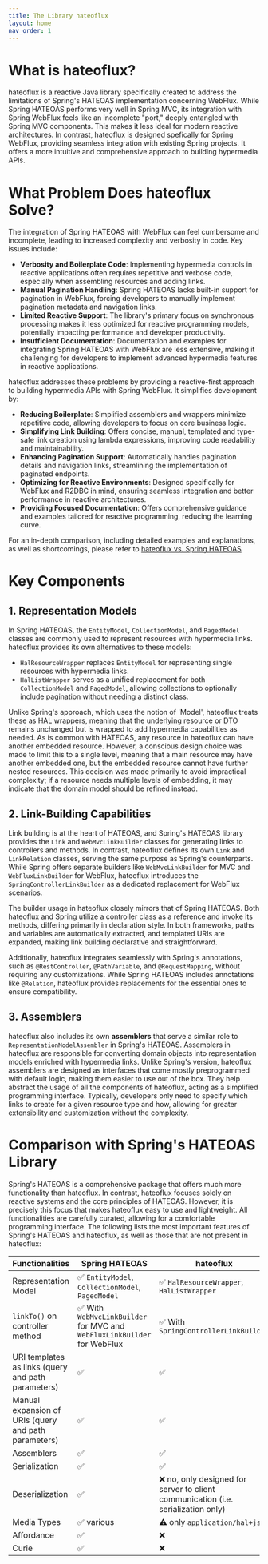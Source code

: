 ```yaml
---
title: The Library hateoflux
layout: home
nav_order: 1
---
```


# What is hateoflux?

hateoflux is a reactive Java library specifically created to address the limitations of Spring's HATEOAS implementation concerning WebFlux. While Spring HATEOAS performs very well in Spring MVC, its integration with Spring WebFlux feels like an incomplete "port," deeply entangled with Spring MVC components. This makes it less ideal for modern reactive architectures. In contrast, hateoflux is designed spefically for Spring WebFlux, providing seamless integration with existing Spring projects. It offers a more intuitive and comprehensive approach to building hypermedia APIs.

# What Problem Does hateoflux Solve?
The integration of Spring HATEOAS with WebFlux can feel cumbersome and incomplete, leading to increased complexity and verbosity in code. Key issues include:

* **Verbosity and Boilerplate Code**: Implementing hypermedia controls in reactive applications often requires repetitive and verbose code, especially when assembling resources and adding links.
* **Manual Pagination Handling**: Spring HATEOAS lacks built-in support for pagination in WebFlux, forcing developers to manually implement pagination metadata and navigation links.
* **Limited Reactive Support**: The library's primary focus on synchronous processing makes it less optimized for reactive programming models, potentially impacting performance and developer productivity.
* **Insufficient Documentation**: Documentation and examples for integrating Spring HATEOAS with WebFlux are less extensive, making it challenging for developers to implement advanced hypermedia features in reactive applications.

hateoflux addresses these problems by providing a reactive-first approach to building hypermedia APIs with Spring WebFlux. It simplifies development by:
* **Reducing Boilerplate**: Simplified assemblers and wrappers minimize repetitive code, allowing developers to focus on core business logic.
* **Simplifying Link Building**: Offers concise, manual, templated and type-safe link creation using lambda expressions, improving code readability and maintainability.
* **Enhancing Pagination Support**: Automatically handles pagination details and navigation links, streamlining the implementation of paginated endpoints.
* **Optimizing for Reactive Environments**: Designed specifically for WebFlux and R2DBC in mind, ensuring seamless integration and better performance in reactive architectures.
* **Providing Focused Documentation**: Offers comprehensive guidance and examples tailored for reactive programming, reducing the learning curve.

For an in-depth comparison, including detailed examples and explanations, as well as shortcomings, please refer to [hateoflux vs. Spring HATEOAS](./docs/hateoflux-vs-spring.md)

# Key Components

## 1. Representation Models

In Spring HATEOAS, the `EntityModel`, `CollectionModel`, and `PagedModel` classes are commonly used to represent resources with hypermedia links. hateoflux provides its own alternatives to these models:

- `HalResourceWrapper` replaces `EntityModel` for representing single resources with hypermedia links.
- `HalListWrapper` serves as a unified replacement for both `CollectionModel` and `PagedModel`, allowing collections to   optionally include pagination without needing a distinct class.

Unlike Spring's approach, which uses the notion of 'Model', hateoflux treats these as HAL wrappers, meaning that the underlying resource or DTO remains unchanged but is wrapped to add hypermedia capabilities as needed. As is common with HATEOAS, any resource in hateoflux can have another embedded resource. However, a conscious design choice was made to limit this to a single level, meaning that a main resource may have another embedded one, but the embedded resource cannot have further nested resources. This decision was made primarily to avoid impractical complexity; if a resource needs multiple levels of embedding, it may indicate that the domain model should be refined instead.

## 2. Link-Building Capabilities

Link building is at the heart of HATEOAS, and Spring's HATEOAS library provides the `Link` and `WebMvcLinkBuilder` classes for generating links to controllers and methods. In contrast, hateoflux defines its own `Link` and `LinkRelation` classes, serving the same purpose as Spring's counterparts. While Spring offers separate builders like `WebMvcLinkBuilder` for MVC and `WebFluxLinkBuilder` for WebFlux, hateoflux introduces the `SpringControllerLinkBuilder` as a dedicated replacement for WebFlux scenarios.

The builder usage in hateoflux closely mirrors that of Spring HATEOAS. Both hateoflux and Spring utilize a controller class as a reference and invoke its methods, differing primarily in declaration style. In both frameworks, paths and variables are automatically extracted, and templated URIs are expanded, making link building declarative and straightforward.

Additionally, hateoflux integrates seamlessly with Spring's annotations, such as `@RestController`, `@PathVariable`, and `@RequestMapping`, without requiring any customizations. While Spring HATEOAS includes annotations like `@Relation`, hateoflux provides replacements for the essential ones to ensure compatibility.

## 3. Assemblers

hateoflux also includes its own **assemblers** that serve a similar role to `RepresentationModelAssembler` in Spring's HATEOAS. Assemblers in hateoflux are responsible for converting domain objects into representation models enriched with hypermedia links. Unlike Spring's version, hateoflux assemblers are designed as interfaces that come mostly preprogrammed with default logic, making them easier to use out of the box. They help abstract the usage of all the components of hateoflux, acting as a simplified programming interface. Typically, developers only need to specify which links to create for a given resource type and how, allowing for greater extensibility and customization without the complexity.

# Comparison with Spring's HATEOAS Library

Spring's HATEOAS is a comprehensive package that offers much more functionality than hateoflux. In contrast, hateoflux focuses solely on reactive systems and the core principles of HATEOAS. However, it is precisely this focus that makes hateoflux easy to use and lightweight. All functionalities are carefully curated, allowing for a comfortable programming interface. The following lists the most important features of Spring's HATEOAS and hateoflux, as well as those that are not present in hateoflux:

| Functionalities                                      | Spring HATEOAS                                                                | hateoflux                                          |
|------------------------------------------------------|-------------------------------------------------------------------------------|----------------------------------------------------|
| Representation Model                                 | ✅ `EntityModel`, `CollectionModel`, `PagedModel`                              | ✅ `HalResourceWrapper`, `HalListWrapper`           |
| `linkTo()` on controller method                      | ✅  With `WebMvcLinkBuilder` for MVC and `WebFluxLinkBuilder` for WebFlux | ✅  With `SpringControllerLinkBuilder`              |
| URI templates as links (query and path parameters)   | ✅                                                                             | ✅                                                  |
| Manual expansion of URIs (query and path parameters) | ✅                                                                             | ✅                                                  |
| Assemblers                                           | ✅                                                                             | ✅                                                  |
| Serialization                                        | ✅                                                                             | ✅                                                  |
| Deserialization                                      | ✅                                                                             | ❌ no, only designed for server to client communication (i.e. serialization only) |
| Media Types                                          | ✅ various                                                                     | ⚠️ only `application/hal+json`                      |
| Affordance                                           | ✅                                                                             | ❌                                                  |
| Curie                                                | ✅                                                                             | ❌                                                  |
